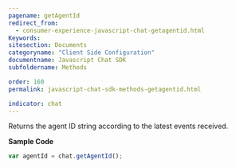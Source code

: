 ```yaml
---
pagename: getAgentId
redirect_from:
  - consumer-experience-javascript-chat-getagentid.html
Keywords:
sitesection: Documents
categoryname: "Client Side Configuration"
documentname: Javascript Chat SDK
subfoldername: Methods

order: 160
permalink: javascript-chat-sdk-methods-getagentid.html

indicator: chat
---
```


Returns the agent ID string according to the latest events received.

**Sample Code**

```javascript
var agentId = chat.getAgentId();
```
